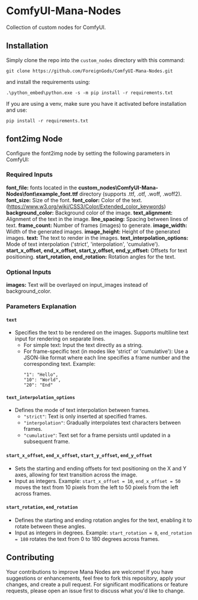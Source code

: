 # ComfyUI-Mana-Nodes
Collection of custom nodes for ComfyUI.

## Installation
Simply clone the repo into the `custom_nodes` directory with this command:

```
git clone https://github.com/ForeignGods/ComfyUI-Mana-Nodes.git
```

and install the requirements using:
```
.\python_embed\python.exe -s -m pip install -r requirements.txt
```

If you are using a venv, make sure you have it activated before installation and use:
```
pip install -r requirements.txt
```

## font2img Node

Configure the font2img node by setting the following parameters in ComfyUI:

### Required Inputs
<b>font_file:</b> fonts located in the <b>custom_nodes\ComfyUI-Mana-Nodes\font\example_font.ttf</b> directory (supports .ttf, .otf, .woff, .woff2).
<b>font_size:</b> Size of the font.
<b>font_color:</b> Color of the text. (https://www.w3.org/wiki/CSS3/Color/Extended_color_keywords)
<b>background_color:</b> Background color of the image.
<b>text_alignment:</b> Alignment of the text in the image.
<b>line_spacing:</b> Spacing between lines of text.
<b>frame_count:</b> Number of frames (images) to generate.
<b>image_width:</b> Width of the generated images.
<b>image_height:</b> Height of the generated images.
<b>text:</b> The text to render in the images.
<b>text_interpolation_options:</b> Mode of text interpolation ('strict', 'interpolation', 'cumulative').
<b>start_x_offset, end_x_offset, start_y_offset, end_y_offset:</b> Offsets for text positioning.
<b>start_rotation, end_rotation:</b> Rotation angles for the text.

### Optional Inputs

<b>images:</b> Text will be overlayed on input_images instead of background_color.

### Parameters Explanation

#### `text`
- Specifies the text to be rendered on the images. Supports multiline text input for rendering on separate lines.
  - For simple text: Input the text directly as a string.
  - For frame-specific text (in modes like 'strict' or 'cumulative'): Use a JSON-like format where each line specifies a frame number and the corresponding text. Example:
    ``` 
    "1": "Hello",
    "10": "World",
    "20": "End"
    ```

#### `text_interpolation_options`
- Defines the mode of text interpolation between frames.
  - `"strict"`: Text is only inserted at specified frames.
  - `"interpolation"`: Gradually interpolates text characters between frames.
  - `"cumulative"`: Text set for a frame persists until updated in a subsequent frame.


#### `start_x_offset`, `end_x_offset`, `start_y_offset`, `end_y_offset`
- Sets the starting and ending offsets for text positioning on the X and Y axes, allowing for text transition across the image.
- Input as integers. Example: `start_x_offset = 10`, `end_x_offset = 50` moves the text from 10 pixels from the left to 50 pixels from the left across frames.

#### `start_rotation`, `end_rotation`
- Defines the starting and ending rotation angles for the text, enabling it to rotate between these angles.
- Input as integers in degrees. Example: `start_rotation = 0`, `end_rotation = 180` rotates the text from 0 to 180 degrees across frames.

## Contributing
Your contributions to improve Mana Nodes are welcome! If you have suggestions or enhancements, feel free to fork this repository, apply your changes, and create a pull request. For significant modifications or feature requests, please open an issue first to discuss what you'd like to change.